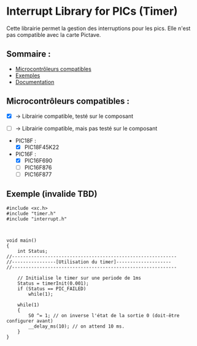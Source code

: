 # Interrupt Library for PICs (Timer)

Cette librairie permet la gestion des interruptions pour les pics.
Elle n'est pas compatible avec la carte Pictave.


## Sommaire :
- [Microcontrôleurs compatibles](#microcontrôleurs-compatibles-) 
- [Exemples](#exemple)
- [Documentation](#Documentation)

## Microcontrôleurs compatibles :
- [x] -> Librairie compatible, testé sur le composant
- [ ] -> Librairie compatible, mais pas testé sur le composant


- PIC18F :
	- [x] PIC18F45K22
- PIC16F :
	- [x] PIC16F690
	- [ ] PIC16F876
	- [ ] PIC16F877

## Exemple (invalide TBD)
```
#include <xc.h>
#include "timer.h"
#include "interrupt.h"



void main()
{
	int Status;
//------------------------------------------------------------
//----------------[Utilisation du timer]--------------------
//------------------------------------------------------------

	// Initialise le timer sur une periode de 1ms
	Status = timerInit(0.001);
	if (Status == PIC_FAILED)
		while(1);

	while(1)
	{
		S0 ^= 1; // on inverse l'état de la sortie 0 (doit-être configurer avant)
		__delay_ms(10); // on attend 10 ms.
	}
}
